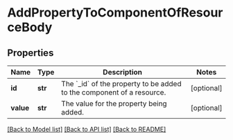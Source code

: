 # AddPropertyToComponentOfResourceBody

## Properties
Name | Type | Description | Notes
------------ | ------------- | ------------- | -------------
**id** | **str** | The &#x60;_id&#x60; of the property to be added to the component of a resource. | [optional] 
**value** | **str** | The value for the property being added. | [optional] 

[[Back to Model list]](../README.md#documentation-for-models) [[Back to API list]](../README.md#documentation-for-api-endpoints) [[Back to README]](../README.md)

